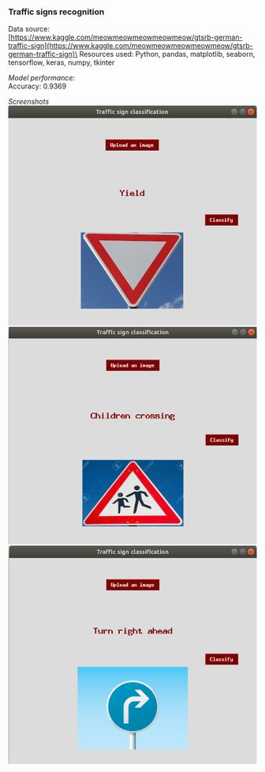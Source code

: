 ### Traffic signs recognition
Data source: [https://www.kaggle.com/meowmeowmeowmeowmeow/gtsrb-german-traffic-sign](https://www.kaggle.com/meowmeowmeowmeowmeow/gtsrb-german-traffic-sign)\
Resources used: Python, pandas, matplotlib, seaborn, tensorflow, keras, numpy, tkinter

*Model performance:*\
Accuracy: 0.9369

*Screenshots*\
![](images/Screenshot_1.png)\
![](images/Screenshot_2.png)\
![](images/Screenshot_3.png)

